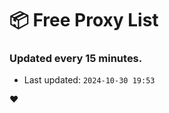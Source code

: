 # :package: Free Proxy List
### Updated every 15 minutes.

- Last updated: `2024-10-30 19:53`

:heart:
